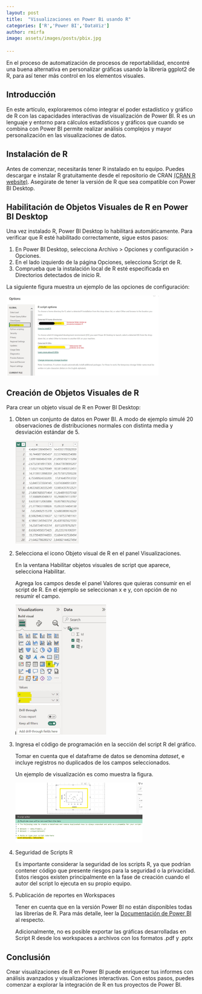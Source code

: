 ```yaml
---
layout: post
title:  "Visualizaciones en Power Bi usando R"
categories: ['R','Power BI','DataViz']
author: rmirfa
image: assets/images/posts/pbix.jpg

---
```


En el proceso de automatización de procesos de reportabilidad, encontré una buena alternativa en personalizar gráficas usando la librería ggplot2 de R, para así tener más control en los elementos visuales.

<!--- Cómo Crear Visualizaciones de R en Power BI--->

## Introducción

En este artículo, exploraremos cómo integrar el poder estadístico y gráfico de R con las capacidades interactivas de visualización de Power BI. R es un lenguaje y entorno para cálculos estadísticos y gráficos que cuando se combina con Power BI permite realizar análisis complejos y mayor personalización en las visualizaciones de datos.

## Instalación de R

Antes de comenzar, necesitarás tener R instalado en tu equipo. Puedes descargar e instalar R gratuitamente desde el repositorio de CRAN [(CRAN R website)](https://cran.r-project.org/). Asegúrate de tener la versión de R que sea compatible con Power BI Desktop.

## Habilitación de Objetos Visuales de R en Power BI Desktop

Una vez instalado R, Power BI Desktop lo habilitará automáticamente. Para verificar que R esté habilitado correctamente, sigue estos pasos:

1. En Power BI Desktop, selecciona Archivo > Opciones y configuración > Opciones.
2. En el lado izquierdo de la página Opciones, selecciona Script de R.
3. Comprueba que la instalación local de R esté especificada en Directorios detectados de inicio R.

La siguiente figura muestra un ejemplo de las opciones de configuración:

<div class="image_center mb-4 mt-2">
    <img src="/assets/images/posts/pbix/r_install.jpg" alt="pbix insert" style="max-width: 80%; max-height: 80%;"/> 
</div>

## Creación de Objetos Visuales de R
Para crear un objeto visual de R en Power BI Desktop:

1. Obten un conjunto de datos en Power BI. A modo de ejemplo simulé 20 observaciones de distribuciones normales con distinta media y desviación estándar de 5.

    <div class="image_center mb-4 mt-2">
    <img src="/assets/images/posts/pbix/database.jpg" alt="pbix db" style="max-width: 35%; max-height: 35%;"/> 
    </div>

2. Selecciona el icono Objeto visual de R en el panel Visualizaciones.

    En la ventana Habilitar objetos visuales de script que aparece, selecciona Habilitar.

    Agrega los campos desde el panel Valores que quieras consumir en el script de R. En el ejemplo se seleccionan x e y, con opción de no resumir el campo.
     
    <div class="image_center mb-4 mt-2">
    <img src="/assets/images/posts/pbix/Viz.jpg" alt="pbix viz" style="max-width: 50%; max-height: 50%;"/> 
    </div>

3. Ingresa el código de programación en la sección del script R del gráfico.

    Tomar en cuenta que el dataframe de datos se denomina *dataset*, e incluye registros no duplicados de los campos seleccionados. 
    
    Un ejemplo de visualización es como muestra la figura.

    <div class="image_center mb-4 mt-2">
    <img src="/assets/images/posts/pbix/plot.jpg" alt="pbix plot" style="max-width: 70%; max-height: 70%;"/> 
    </div>

4. Seguridad de Scripts R
    
    Es importante considerar la seguridad de los scripts R, ya que podrían contener código que presente riesgos para la seguridad o la privacidad. Estos riesgos existen principalmente en la fase de creación cuando el autor del script lo ejecuta en su propio equipo.

5. Publicación de reportes en Workspaces

    Tener en cuenta que en la versión Power BI no están disponibles todas las librerías de R. Para más detalle, leer la [Documentación de Power BI](https://learn.microsoft.com/en-us/power-bi/connect-data/service-r-packages-support) al respecto.  
    
    Adicionalmente, no es posible exportar las gráficas desarrolladas en Script R desde los workspaces a archivos con los formatos .pdf y .pptx


## Conclusión

Crear visualizaciones de R en Power BI puede enriquecer tus informes con análisis avanzados y visualizaciones interactivas. Con estos pasos, puedes comenzar a explorar la integración de R en tus proyectos de Power BI.